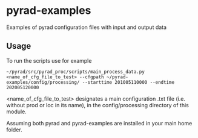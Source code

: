 # pyrad-examples
Examples of pyrad configuration files with input and output data

## Usage

To run the scripts use for example

```
~/pyrad/src/pyrad_proc/scripts/main_process_data.py <name_of_cfg_file_to_test> --cfgpath ~/pyrad-examples/config/processing/ --starttime 201005110000 --endtime 202005120000
```
<name_of_cfg_file_to_test> designates a main configuration .txt file (i.e. without prod or loc in its name), in the config/processing directory of this module.

Assuming both pyrad and pyrad-examples are installed in your main home folder.

